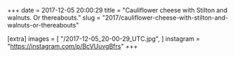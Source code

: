 +++
date = 2017-12-05 20:00:29
title = "Cauliflower cheese with Stilton and walnuts. Or thereabouts."
slug = "2017/cauliflower-cheese-with-stilton-and-walnuts-or-thereabouts"

[extra]
images = [
    "/2017-12-05_20-00-29_UTC.jpg",
]
instagram = "https://instagram.com/p/BcVUuvgBfrs"
+++

